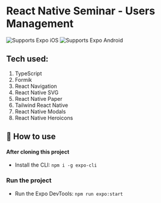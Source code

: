 # React Native Seminar - Users Management

<p>
  <!-- iOS -->
  <img alt="Supports Expo iOS" longdesc="Supports Expo iOS" src="https://img.shields.io/badge/iOS-4630EB.svg?style=flat-square&logo=APPLE&labelColor=999999&logoColor=fff" />
  <!-- Android -->
  <img alt="Supports Expo Android" longdesc="Supports Expo Android" src="https://img.shields.io/badge/Android-4630EB.svg?style=flat-square&logo=ANDROID&labelColor=A4C639&logoColor=fff" />
</p>

## Tech used:
<ol>
    <li>TypeScript</li>
    <li>Formik</li>
    <li>React Navigation</li>
    <li>React Native SVG</li>
    <li>React Native Paper</li>
    <li>Tailwind React Native</li>
    <li>React Native Modals</li>
    <li>React Native Heroicons</li>
</ol>

## 🚀 How to use

#### After cloning this project

- Install the CLI: `npm i -g expo-cli`

### Run the project

- Run the Expo DevTools: `npm run expo:start`
